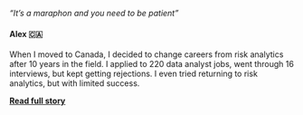 <p class="feedback-card-quote"><i>“It’s a maraphon and you need to be patient”</i></p>

<h4>Alex 🇨🇦</h4>

<p class="feedback-card-text">
When I moved to Canada, I decided to change careers from risk analytics after 10 years in the field. I applied to 220 data analyst jobs, went through 16 interviews, but kept getting rejections. I even tried returning to risk analytics, but with limited success.
</p>

<a href="/pages/testimonials-page/#testimonial-full-1"><b><u>Read full story</u></b></a>